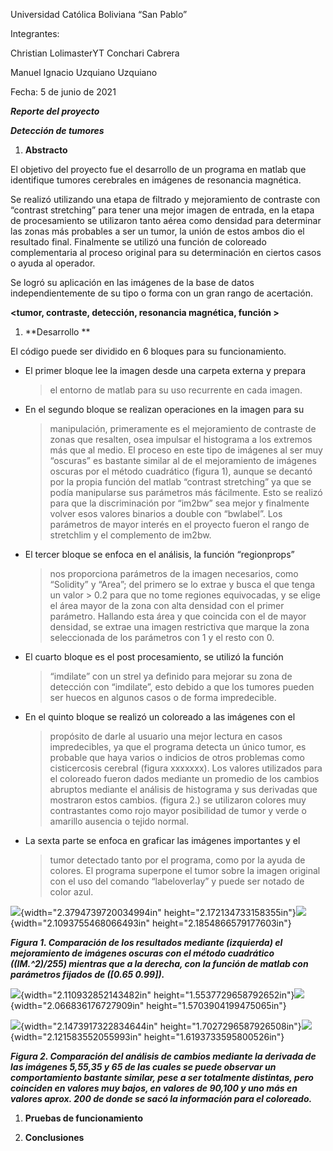 Universidad Católica Boliviana “San Pablo”

Integrantes:

Christian LolimasterYT Conchari Cabrera

Manuel Ignacio Uzquiano Uzquiano

Fecha: 5 de junio de 2021

***Reporte del proyecto***

***Detección de tumores***

1.  **Abstracto**

El objetivo del proyecto fue el desarrollo de un programa en matlab que
identifique tumores cerebrales en imágenes de resonancia magnética.

Se realizó utilizando una etapa de filtrado y mejoramiento de contraste
con “contrast stretching” para tener una mejor imagen de entrada, en la
etapa de procesamiento se utilizaron tanto aérea como densidad para
determinar las zonas más probables a ser un tumor, la unión de estos
ambos dio el resultado final. Finalmente se utilizó una función de
coloreado complementaria al proceso original para su determinación en
ciertos casos o ayuda al operador.

Se logró su aplicación en las imágenes de la base de datos
independientemente de su tipo o forma con un gran rango de acertación.

**&lt;tumor, contraste, detección, resonancia magnética, función &gt;**

1.  **Desarrollo **

El código puede ser dividido en 6 bloques para su funcionamiento.

-   El primer bloque lee la imagen desde una carpeta externa y prepara
    > el entorno de matlab para su uso recurrente en cada imagen.

-   En el segundo bloque se realizan operaciones en la imagen para su
    > manipulación, primeramente es el mejoramiento de contraste de
    > zonas que resalten, osea impulsar el histograma a los extremos más
    > que al medio. El proceso en este tipo de imágenes al ser muy
    > “oscuras” es bastante similar al de el mejoramiento de imágenes
    > oscuras por el método cuadrático (figura 1), aunque se decantó por
    > la propia función del matlab “contrast stretching” ya que se podía
    > manipularse sus parámetros más fácilmente. Esto se realizó para
    > que la discriminación por “im2bw” sea mejor y finalmente volver
    > esos valores binarios a double con “bwlabel”. Los parámetros de
    > mayor interés en el proyecto fueron el rango de stretchlim y el
    > complemento de im2bw.

-   El tercer bloque se enfoca en el análisis, la función “regionprops”
    > nos proporciona parámetros de la imagen necesarios, como
    > “Solidity” y “Area”; del primero se lo extrae y busca el que tenga
    > un valor &gt; 0.2 para que no tome regiones equivocadas, y se
    > elige el área mayor de la zona con alta densidad con el
    > primer parámetro. Hallando esta área y que coincida con el de
    > mayor densidad, se extrae una imagen restrictiva que marque la
    > zona seleccionada de los parámetros con 1 y el resto con 0.

-   El cuarto bloque es el post procesamiento, se utilizó la función
    > “imdilate” con un strel ya definido para mejorar su zona de
    > detección con “imdilate”, esto debido a que los tumores pueden ser
    > huecos en algunos casos o de forma impredecible.

-   En el quinto bloque se realizó un coloreado a las imágenes con el
    > propósito de darle al usuario una mejor lectura en casos
    > impredecibles, ya que el programa detecta un único tumor, es
    > probable que haya varios o indicios de otros problemas como
    > cisticercosis cerebral (figura xxxxxxx). Los valores utilizados
    > para el coloreado fueron dados mediante un promedio de los cambios
    > abruptos mediante el análisis de histograma y sus derivadas que
    > mostraron estos cambios. (figura 2.) se utilizaron colores muy
    > contrastantes como rojo mayor posibilidad de tumor y verde o
    > amarillo ausencia o tejido normal.

-   La sexta parte se enfoca en graficar las imágenes importantes y el
    > tumor detectado tanto por el programa, como por la ayuda
    > de colores. El programa superpone el tumor sobre la imagen
    > original con el uso del comando “labeloverlay” y puede ser notado
    > de color azul.

![](media/image4.png){width="2.3794739720034994in"
height="2.172134733158355in"}![](media/image1.png){width="2.1093755468066493in"
height="2.1854866579177603in"}

***Figura 1. Comparación de los resultados mediante (izquierda) el
mejoramiento de imágenes oscuras con el método cuadrático ((IM.\^2)/255)
mientras que a la derecha, con la función de matlab con parámetros
fijados de (\[0.65 0.99\]).***

![](media/image5.png){width="2.110932852143482in"
height="1.5537729658792652in"}![](media/image3.png){width="2.066836176727909in"
height="1.5703904199475065in"}

![](media/image2.png){width="2.1473917322834644in"
height="1.7027296587926508in"}![](media/image6.png){width="2.121583552055993in"
height="1.6193733595800526in"}

***Figura 2. Comparación del análisis de cambios mediante la derivada de
las imágenes 5,55,35 y 65 de las cuales se puede observar un
comportamiento bastante similar, pese a ser totalmente distintas, pero
coinciden en valores muy bajos, en valores de 90,100 y uno más en
valores aprox. 200 de donde se sacó la información para el coloreado.***

1.  **Pruebas de funcionamiento**

2.  **Conclusiones**
